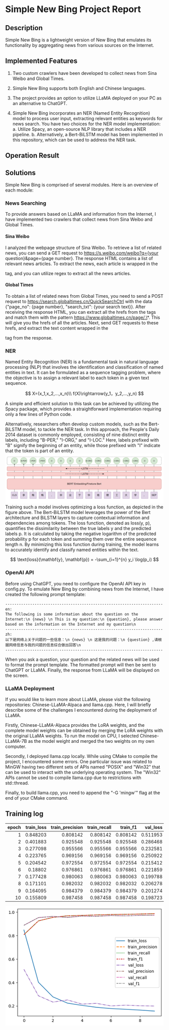 # Simple New Bing Project Report

## Description

Simple New Bing is a lightweight version of New Bing that emulates its functionality by aggregating news from various sources on the Internet.

## Implemented Features

1. Two custom crawlers have been developed to collect news from Sina Weibo and Global Times.

2. Simple New Bing supports both English and Chinese languages.

3. The project provides an option to utilize LLaMA deployed on your PC as an alternative to ChatGPT.

4. Simple New Bing incorporates an NER (Named Entity Recognition) model to process user input, extracting relevant entities as keywords for news search. You have two choices for the NER model implementation:
   a. Utilize Spacy, an open-source NLP library that includes a NER pipeline.
   b. Alternatively, a Bert-BiLSTM model has been implemented in this repository, which can be used to address the NER task.

## Operation Result

## Solutions

Simple New Bing is comprised of several modules. Here is an overview of each module:

### News Searching

To provide answers based on LLaMA and information from the Internet, I have implemented two crawlers that collect news from Sina Weibo and Global Times.

#### Sina Weibo

I analyzed the webpage structure of Sina Weibo. To retrieve a list of related news, you can send a GET request to https://s.weibo.com/weibo?q={your question}&page={page number}. The response HTML contains a list of relevant news articles. To extract the news, each article is wrapped in the <p class="txt" node-type="feed_list_content_full"></p> tag, and you can utilize regex to extract all the news articles.

#### Global Times

To obtain a list of related news from Global Times, you need to send a POST request to https://search.globaltimes.cn/QuickSearchCtrl with the data {"page_no": {page number}, "search_txt": {your search text}}. After receiving the response HTML, you can extract all the hrefs from the <a> tags and match them with the pattern https://www.globaltimes.cn/page/.\*. This will give you the hrefs of all the articles. Next, send GET requests to these hrefs, and extract the text content wrapped in the <div class="article_right"> tag from the response.

### NER

Named Entity Recognition (NER) is a fundamental task in natural language processing (NLP) that involves the identification and classification of named entities in text. It can be formulated as a sequence tagging problem, where the objective is to assign a relevant label to each token in a given text sequence.

$$
                    X=(x_1,x_2,...,x_n)\\
                f(X)\rightarrow(y_1，y_2,...,y_n)
$$

A simple and efficient solution to this task can be achieved by utilizing the Spacy package, which provides a straightforward implementation requiring only a few lines of Python code.

Alternatively, researchers often develop custom models, such as the Bert-BiLSTM model, to tackle the NER task. In this approach, the People's Daily 2014 dataset is commonly employed, consisting of nine distinct entity labels, including "B-PER," "I-ORG," and "I-LOC." Here, labels prefixed with "B" signify the beginning of an entity, while those prefixed with "I" indicate that the token is part of an entity.
![](../imgs/Bert-Bilstm.png)
Training such a model involves optimizing a loss function, as depicted in the figure above. The Bert-BiLSTM model leverages the power of the Bert architecture and BiLSTM layers to capture contextual information and dependencies among tokens. The loss function, denoted as loss(y, p), quantifies the dissimilarity between the true labels y and the predicted labels p. It is calculated by taking the negative logarithm of the predicted probability p for each token and summing them over the entire sequence length n. By minimizing this loss function during training, the model learns to accurately identify and classify named entities within the text.

$$
\text{loss}(\mathbf{y}, \mathbf{p}) = -\sum_{i=1}^{n} y_i \log(p_i)
$$

### OpenAI API

Before using ChatGPT, you need to configure the OpenAI API key in config.py. To emulate New Bing by combining news from the Internet, I have created the following prompt template:

```
----------------------------------------------------------------------
en:
The following is some information about the question on the Internet:\n {news} \n This is my question:\n {question}, please answer based on the information on the Internet and my question\n
----------------------------------------------------------------------
zh:
以下是网络上关于问题的一些信息：\n {news} \n 这是我的问题：\n {question} ,请根据网络信息与我的问题的信息综合做出回答\n
----------------------------------------------------------------------
```

When you ask a question, your question and the related news will be used to format the prompt template. The formatted prompt will then be sent to ChatGPT or LLaMA. Finally, the response from LLaMA will be displayed on the screen.

### LLaMA Deployment

If you would like to learn more about LLaMA, please visit the following repositories: Chinese-LLaMA-Alpaca and llama.cpp. Here, I will briefly describe some of the challenges I encountered during the deployment of LLaMA.

Firstly, Chinese-LLaMA-Alpaca provides the LoRA weights, and the complete model weights can be obtained by merging the LoRA weights with the original LLaMA weights. To run the model on CPU, I selected Chinese-LLaMA-7B as the model weight and merged the two weights on my own computer.

Secondly, I deployed llama.cpp locally. While using CMake to compile the project, I encountered some errors. One particular issue was related to MinGW having two different sets of APIs named "POSIX" and "Win32" that can be used to interact with the underlying operating system. The "Win32" APIs cannot be used to compile llama.cpp due to restrictions with std::thread.

Finally, to build llama.cpp, you need to append the "-G 'mingw'" flag at the end of your CMake command.

## Training log

| epoch | train_loss | train_precision | train_recall | train_f1 | val_loss | val_precision | val_recall |   val_f1 |
| ----: | ---------: | --------------: | -----------: | -------: | -------: | ------------: | ---------: | -------: |
|     1 |   0.848203 |        0.808142 |     0.808142 | 0.808142 | 0.511953 |      0.888224 |   0.888224 | 0.888224 |
|     2 |   0.401883 |        0.925548 |     0.925548 | 0.925548 | 0.286468 |      0.953648 |   0.953648 | 0.953648 |
|     3 |   0.277098 |        0.955566 |     0.955566 | 0.955566 | 0.232581 |      0.963761 |   0.963761 | 0.963761 |
|     4 |   0.223765 |        0.969156 |     0.969156 | 0.969156 | 0.250922 |      0.955477 |   0.955477 | 0.955477 |
|     5 |   0.204542 |        0.972554 |     0.972554 | 0.972554 | 0.215412 |      0.966477 |   0.966477 | 0.966477 |
|     6 |    0.18802 |        0.976861 |     0.976861 | 0.976861 | 0.221859 |      0.964624 |   0.964624 | 0.964624 |
|     7 |   0.177428 |        0.980063 |     0.980063 | 0.980063 | 0.199788 |      0.971418 |   0.971418 | 0.971418 |
|     8 |   0.171101 |        0.982032 |     0.982032 | 0.982032 | 0.206278 |      0.968893 |   0.968893 | 0.968893 |
|     9 |   0.164095 |        0.984379 |     0.984379 | 0.984379 | 0.201274 |      0.972973 |   0.972973 | 0.972973 |
|    10 |   0.155809 |        0.987458 |     0.987458 | 0.987458 | 0.198723 |      0.974545 |   0.974545 | 0.974545 |

![](../imgs/output.png)
